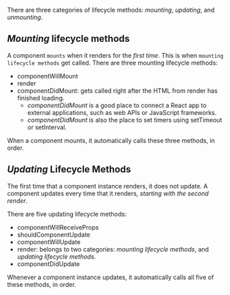 There are three categories of lifecycle methods: _mounting_, _updating_, and _unmounting_.

## _Mounting_ lifecycle methods
A component `mounts` when it renders for the _first time_. This is when `mounting lifecycle methods` get called. There are three mounting lifecycle methods:
* componentWillMount
* render
* componentDidMount: gets called right after the HTML from render has finished loading. 
    * _componentDidMount_ is a good place to connect a React app to external applications, such as web APIs or JavaScript frameworks.
    * _componentDidMount_ is also the place to set timers using setTimeout or setInterval.

When a component mounts, it automatically calls these three methods, in order.

## _Updating_ Lifecycle Methods
The first time that a component instance renders, it does not update. A component updates every time that it renders, _starting with the second render_.

There are five updating lifecycle methods:

* componentWillReceiveProps
* shouldComponentUpdate
* componentWillUpdate
* render: belongs to two categories: _mounting lifecycle methods_, and _updating lifecycle methods_.
* componentDidUpdate

Whenever a component instance updates, it automatically calls all five of these methods, in order.


